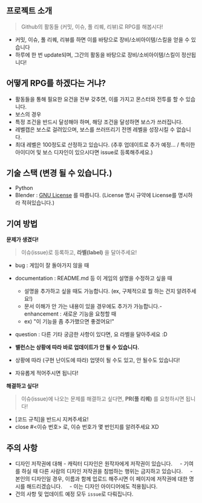 ## 프로젝트 소개

> Github의 활동들 (커밋, 이슈, 풀 리퀘, 리뷰)로 RPG를 해봅시다!

- 커밋, 이슈, 풀 리퀘, 리뷰를 하면 이를 바탕으로 장비/소비아이템/스킬을 얻을 수 있습니다
- 하루에 한 번 update되며, 그간의 활동을 바탕으로 장비/소비아이템/스킬이 정산됩니다!

## 어떻게 RPG를 하겠다는 거냐?

- 활동들을 통해 필요한 요건을 전부 갖추면, 이를 가지고 몬스터와 전투를 할 수 있습니다.
- 보스의 경우
- 특정 조건을 반드시 달성해야 하며, 해당 조건을 달성하면 보스가 쓰러집니다.
- 레벨캡은 보스로 걸려있으며, 보스를 쓰러뜨리기 전엔 레벨을 성장시킬 수 없습니다.
- 최대 레벨은 100정도로 산정하고 있습니다. (추후 업데이트로 추가 예정... / 특이한 아이디어 및 보스 디자인이 있으시다면 issue로 등록해주세요.)

## 기술 스택 (변경 될 수 있습니다.)

- Python
- Blender : [GNU License](https://www.gnu.org/licenses/gpl-3.0.html) 를 따릅니다. (License 명시 규약에 License를 명시하라 적혀있습니다.)

## 기여 방법

**문제가 생겼다!**

> 이슈(issue)로 등록하고, **라벨(label)** 을 달아주세요!

- bug : 게임이 잘 돌아가지 않을 때
- documentation : README.md 등 이 게임의 설명을 수정하고 싶을 때
	- 설명을 추가하고 싶을 때도 가능합니다. (ex, 구체적으로 뭘 하는 건지 알려주세요!)
	- 문서 이해가 안 가는 내용이 있을 경우에도 추가가 가능합니다.- enhancement : 새로운 기능을 요청할 때
	- ex) "이 기능을 좀 추가했으면 좋겠어요!"
- question : 다른 기타 궁금한 사항이 있다면, 요 라벨을 달아주세요 :D

- **밸런스는 상황에 따라 바로 업데이트가 안 될 수 있습니다.**
- 상황에 따라 (구현 난이도에 따라) 업뎃이 될 수도 있고, 안 될수도 있습니다!
- 자유롭게 적어주시면 됩니다!

**해결하고 싶다!**

> 이슈(issue)에 나오는 문제를 해결하고 싶다면, **PR(풀 리퀘)** 를 요청하시면 됩니다!

- [코드 규칙]을 반드시 지켜주세요!
- close #<이슈 번호> 로, 이슈 번호가 몇 번인지를 알려주세요 XD

## 주의 사항

- 디자인 저작권에 대해 - 캐릭터 디자인은 원작자에게 저작권이 있습니다.
    - 기여를 하실 때 다른 사람의 디자인 저작권을 침범하는 행위는 금지하고 있습니다.
    - 본인의 디자인일 경우, 이름과 함께 업로드 해주시면 이 페이지에 저작권에 대한 명시를 해드리겠습니다.
    - 이는 디자인 아이디어에도 적용됩니다.
- 건의 사항 및 업데이트 예정 모두 `issue`로 다뤄집니다.
